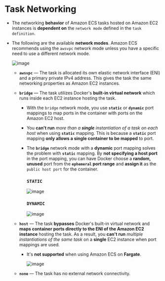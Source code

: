 # Task Networking
- The networking **behavior** of Amazon ECS tasks hosted on Amazon EC2 instances is **dependent on** the `network mode` defined in the `task definition`. 
- The following are the available **network modes**. Amazon ECS recommends using the `awsvpc` network mode unless you have a specific need to use a different network mode.

  ![image](https://user-images.githubusercontent.com/36029504/149079637-adb447a9-168b-42f9-81eb-613fc74de64c.png)  

  - **`awsvpc`** — The task is allocated its own elastic network interface (ENI) and a primary private IPv4 address. This gives the task the same networking properties as Amazon EC2 instances. 

  - **`bridge`** — The task utilizes Docker's **built-in virtual network** which runs inside each EC2 instance hosting the task.
    - With the `bridge` network mode, you use **`static`** or **`dynamic`** port mappings to map ports in the container with ports on the Amazon EC2 host. 
    - You **can't run** *more than a ***single*** instantiation of a task on each host* when using **`static`** mapping. This is because a **`static`** port mapping **only allows a single container to be mapped** to port. 
    - The **`bridge`** network mode with a **dynamic** port mapping solves the problem with **`static`** mapping. By **not specifying a host port** in the port mapping, you can have Docker choose a **random, unused** port from the **`ephemeral` port range** and **assign it** as the `public host port` for the container.  
     
      ### `STATIC` 
      ![image](https://user-images.githubusercontent.com/36029504/149081955-feea0a8d-d24a-4c9e-8226-39880050a0b6.png)  

      ### `DYNAMIC` 
      
      ![image](https://user-images.githubusercontent.com/36029504/149082039-28e5bad3-3e0c-40f3-9713-ea20a91dc4b9.png)
     
  - **`host`** — The task **bypasses** Docker's built-in virtual network and **maps container ports directly to the ENI of the Amazon EC2 instance** hosting the task. As a result, you **can't run** *multiple instantiations of the same task* on a **single** EC2 instance when port mappings are used.
    - It's **not supported** when using Amazon ECS on **Fargate**.
     
      ![image](https://user-images.githubusercontent.com/36029504/149082492-01b3f314-9682-4d55-bc7c-b9fc8276abc3.png)

  
  - **`none`** — The task has no external network connectivity.
